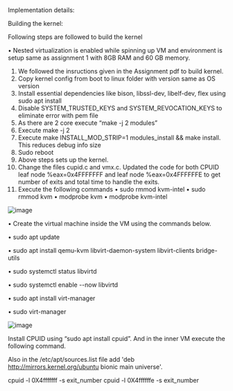 Implementation details:

Building the kernel:

Following steps are followed to build the kernel

•	Nested virtualization is enabled while spinning up VM and environment is setup same as assignment 1 with 8GB RAM and 60 GB memory.
1.	We followed the insructions given in the Assignment pdf to build kernel.
2.	Copy kernel config from boot to linux folder with version same as OS version
3.	Install essential dependencies like bison, libssl-dev, libelf-dev, flex using sudo apt install
4.	Disable SYSTEM_TRUSTED_KEYS and SYSTEM_REVOCATION_KEYS to eliminate error with pem file
5.	As there are 2 core execute “make -j 2 modules”
6.	Execute make -j 2
7.	Execute make INSTALL_MOD_STRIP=1 modules_install && make install. This reduces debug info size
8.	Sudo reboot
9.	Above steps sets up the kernel.
10.	Change the files cupid.c and vmx.c. Updated the code for both CPUID leaf node %eax=0x4FFFFFFF and leaf node %eax=0x4FFFFFFE to get number of exits and total time to handle the exits.
11.	Execute the following commands 
•	sudo rmmod kvm-intel
•	sudo rmmod kvm
•	modprobe kvm
•	modprobe kvm-intel

![image](https://user-images.githubusercontent.com/78889688/164883343-53ac6de6-3f50-4397-95be-320aaf50dd33.png)


 

•	 Create the virtual machine inside the VM using the commands below.

•	sudo apt update

•	sudo apt install qemu-kvm libvirt-daemon-system libvirt-clients bridge-utils

•	sudo systemctl status libvirtd

•	sudo systemctl enable --now libvirtd

•	sudo apt install virt-manager

•	sudo virt-manager


![image](https://user-images.githubusercontent.com/78889688/164883347-284806f0-23ef-4467-a8dc-82fc8b967d45.png)
 

Install CPUID using “sudo apt install cpuid”. And in the inner VM execute the following command. 

Also in the /etc/apt/sources.list file add 'deb http://mirrors.kernel.org/ubuntu bionic main universe'.

cpuid -l 0X4fffffff -s exit_number cpuid -l 0X4ffffffe -s exit_number







